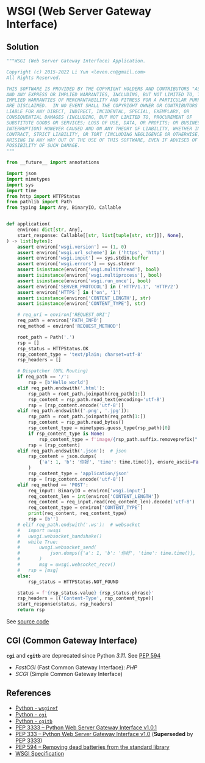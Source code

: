 # WSGI (Web Server Gateway Interface)

## Solution

```python
"""WSGI (Web Server Gateway Interface) Application.

Copyright (c) 2015-2022 Li Yun <leven.cn@gmail.com>
All Rights Reserved.

THIS SOFTWARE IS PROVIDED BY THE COPYRIGHT HOLDERS AND CONTRIBUTORS "AS IS"
AND ANY EXPRESS OR IMPLIED WARRANTIES, INCLUDING, BUT NOT LIMITED TO, THE
IMPLIED WARRANTIES OF MERCHANTABILITY AND FITNESS FOR A PARTICULAR PURPOSE
ARE DISCLAIMED.  IN NO EVENT SHALL THE COPYRIGHT OWNER OR CONTRIBUTORS BE
LIABLE FOR ANY DIRECT, INDIRECT, INCIDENTAL, SPECIAL, EXEMPLARY, OR
CONSEQUENTIAL DAMAGES (INCLUDING, BUT NOT LIMITED TO, PROCUREMENT OF
SUBSTITUTE GOODS OR SERVICES; LOSS OF USE, DATA, OR PROFITS; OR BUSINESS
INTERRUPTION) HOWEVER CAUSED AND ON ANY THEORY OF LIABILITY, WHETHER IN
CONTRACT, STRICT LIABILITY, OR TORT (INCLUDING NEGLIGENCE OR OTHERWISE)
ARISING IN ANY WAY OUT OF THE USE OF THIS SOFTWARE, EVEN IF ADVISED OF THE
POSSIBILITY OF SUCH DAMAGE.
"""

from __future__ import annotations

import json
import mimetypes
import sys
import time
from http import HTTPStatus
from pathlib import Path
from typing import Any, BinaryIO, Callable


def application(
    environ: dict[str, Any],
    start_response: Callable[[str, list[tuple[str, str]]], None],
) -> list[bytes]:
    assert environ['wsgi.version'] == (1, 0)
    assert environ['wsgi.url_scheme'] in ('https', 'http')
    assert environ['wsgi.input'] == sys.stdin.buffer
    assert environ['wsgi.errors'] == sys.stderr
    assert isinstance(environ['wsgi.multithread'], bool)
    assert isinstance(environ['wsgi.multiprocess'], bool)
    assert isinstance(environ['wsgi.run_once'], bool)
    assert environ['SERVER_PROTOCOL'] in ('HTTP/1.1', 'HTTP/2')
    assert environ['HTTPS'] in ('on', '1')
    assert isinstance(environ['CONTENT_LENGTH'], str)
    assert isinstance(environ['CONTENT_TYPE'], str)

    # req_uri = environ['REQUEST_URI']
    req_path = environ['PATH_INFO']
    req_method = environ['REQUEST_METHOD']

    root_path = Path('.')
    rsp = []
    rsp_status = HTTPStatus.OK
    rsp_content_type = 'text/plain; charset=utf-8'
    rsp_headers = []

    # Dispatcher (URL Routing)
    if req_path == '/':
        rsp = [b'Hello world']
    elif req_path.endswith('.html'):
        rsp_path = root_path.joinpath(req_path[1:])
        rsp_content = rsp_path.read_text(encoding='utf-8')
        rsp = [rsp_content.encode('utf-8')]
    elif req_path.endswith(('.png', '.jpg')):
        rsp_path = root_path.joinpath(req_path[1:])
        rsp_content = rsp_path.read_bytes()
        rsp_content_type = mimetypes.guess_type(rsp_path)[0]
        if rsp_content_type is None:
            rsp_content_type = f'image/{rsp_path.suffix.removeprefix(".")}'
        rsp = [rsp_content]
    elif req_path.endswith('.json'):  # json
        rsp_content = json.dumps(
            {'a': 1, 'b': '你好', 'time': time.time()}, ensure_ascii=False
        )
        rsp_content_type = 'application/json'
        rsp = [rsp_content.encode('utf-8')]
    elif req_method == 'POST':
        req_input: BinaryIO = environ['wsgi.input']
        req_content_len = int(environ['CONTENT_LENGTH'])
        req_content = req_input.read(req_content_len).decode('utf-8')
        req_content_type = environ['CONTENT_TYPE']
        print(req_content, req_content_type)
        rsp = [b'']
    # elif req_path.endswith('.ws'):  # websocket
    #   import uwsgi
    #   uwsgi.websocket_handshake()
    #   while True:
    #       uwsgi.websocket_send(
    #           json.dumps({'a': 1, 'b': '你好', 'time': time.time()}, ensure_ascii=False)
    #       )
    #       msg = uwsgi.websocket_recv()
    #   rsp = [msg]
    else:
        rsp_status = HTTPStatus.NOT_FOUND

    status = f'{rsp_status.value} {rsp_status.phrase}'
    rsp_headers = [('Content-Type', rsp_content_type)]
    start_response(status, rsp_headers)
    return rsp
```

See [source code](https://github.com/leven-cn/python-cookbook/blob/main/examples/web/wsgi_app.py)

## CGI (Common Gateway Interface)

**`cgi`** and **`cgitb`** are deprecated since Python *3.11*. See [PEP 594](https://peps.python.org/pep-0594/)

- *FastCGI* (Fast Common Gateway Interface): *PHP*
- *SCGI* (Simple Common Gateway Interface)

## References

- [Python - `wsgiref`](https://docs.python.org/3/library/wsgiref.html)
- [Python - `cgi`](https://docs.python.org/3/library/cgi.html)
- [Python - `cgitb`](https://docs.python.org/3/library/cgitb.html)
- [PEP 3333 – Python Web Server Gateway Interface v1.0.1](https://peps.python.org/pep-3333/)
- [PEP 333 – Python Web Server Gateway Interface v1.0](https://peps.python.org/pep-0333/)
(**Superseded** by [PEP 3333](https://peps.python.org/pep-3333/))
- [PEP 594 – Removing dead batteries from the standard library](https://peps.python.org/pep-0594/)
- [WSGI Specification](https://wsgi.readthedocs.io/en/latest/)
